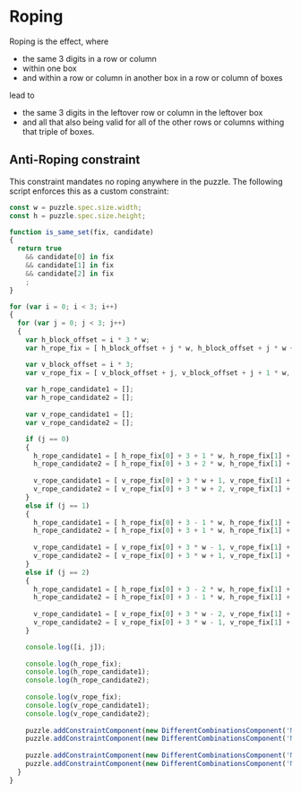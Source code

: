 # Roping

Roping is the effect, where

* the same 3 digits in a row or column
* within one box
* and within a row or column in another box in a row or column of boxes

lead to

* the same 3 digits in the leftover row or column in the leftover box
* and all that also being valid for all of the other rows or columns withing that triple of boxes.

## Anti-Roping constraint

This constraint mandates no roping anywhere in the puzzle. The following script enforces this as a custom constraint:

```` javascript
const w = puzzle.spec.size.width;
const h = puzzle.spec.size.height;

function is_same_set(fix, candidate)
{
  return true
    && candidate[0] in fix
    && candidate[1] in fix
    && candidate[2] in fix
    ;
}

for (var i = 0; i < 3; i++)
{
  for (var j = 0; j < 3; j++)
  {
    var h_block_offset = i * 3 * w;
    var h_rope_fix = [ h_block_offset + j * w, h_block_offset + j * w + 1, h_block_offset + j * w + 2 ];

    var v_block_offset = i * 3;
    var v_rope_fix = [ v_block_offset + j, v_block_offset + j + 1 * w, v_block_offset + j + 2 * w ]
    
    var h_rope_candidate1 = [];
    var h_rope_candidate2 = [];
    
    var v_rope_candidate1 = [];
    var v_rope_candidate2 = [];

    if (j == 0)
    {
      h_rope_candidate1 = [ h_rope_fix[0] + 3 + 1 * w, h_rope_fix[1] + 3 + 1 * w, h_rope_fix[2] + 3 + 1 * w ];
      h_rope_candidate2 = [ h_rope_fix[0] + 3 + 2 * w, h_rope_fix[1] + 3 + 2 * w, h_rope_fix[2] + 3 + 2 * w ];
      
      v_rope_candidate1 = [ v_rope_fix[0] + 3 * w + 1, v_rope_fix[1] + 3 * w + 1, v_rope_fix[2] + 3 * w + 1 ];
      v_rope_candidate2 = [ v_rope_fix[0] + 3 * w + 2, v_rope_fix[1] + 3 * w + 2, v_rope_fix[2] + 3 * w + 2 ];
    }
    else if (j == 1)
    {
      h_rope_candidate1 = [ h_rope_fix[0] + 3 - 1 * w, h_rope_fix[1] + 3 - 1 * w, h_rope_fix[2] + 3 - 1 * w ];
      h_rope_candidate2 = [ h_rope_fix[0] + 3 + 1 * w, h_rope_fix[1] + 3 + 1 * w, h_rope_fix[2] + 3 + 1 * w ];
      
      v_rope_candidate1 = [ v_rope_fix[0] + 3 * w - 1, v_rope_fix[1] + 3 * w - 1, v_rope_fix[2] + 3 * w - 1 ];
      v_rope_candidate2 = [ v_rope_fix[0] + 3 * w + 1, v_rope_fix[1] + 3 * w + 1, v_rope_fix[2] + 3 * w + 1 ];
    }
    else if (j == 2)
    {
      h_rope_candidate1 = [ h_rope_fix[0] + 3 - 2 * w, h_rope_fix[1] + 3 - 2 * w, h_rope_fix[2] + 3 - 2 * w ];
      h_rope_candidate2 = [ h_rope_fix[0] + 3 - 1 * w, h_rope_fix[1] + 3 - 1 * w, h_rope_fix[2] + 3 - 1 * w ];
      
      v_rope_candidate1 = [ v_rope_fix[0] + 3 * w - 2, v_rope_fix[1] + 3 * w - 2, v_rope_fix[2] + 3 * w - 2 ];
      v_rope_candidate2 = [ v_rope_fix[0] + 3 * w - 1, v_rope_fix[1] + 3 * w - 1, v_rope_fix[2] + 3 * w - 1 ];
    }

    console.log([i, j]);
    
    console.log(h_rope_fix);
    console.log(h_rope_candidate1);
    console.log(h_rope_candidate2);
    
    console.log(v_rope_fix);
    console.log(v_rope_candidate1);
    console.log(v_rope_candidate2);
    
    puzzle.addConstraintComponent(new DifferentCombinationsComponent('NR-H1@' + i + ':' + j, [ h_rope_fix, h_rope_candidate1 ]));
    puzzle.addConstraintComponent(new DifferentCombinationsComponent('NR-H2@' + i + ':' + j, [ h_rope_fix, h_rope_candidate2 ]));
    
    puzzle.addConstraintComponent(new DifferentCombinationsComponent('NR-V1@' + i + ':' + j, [ v_rope_fix, v_rope_candidate1 ]));
    puzzle.addConstraintComponent(new DifferentCombinationsComponent('NR-V2@' + i + ':' + j, [ v_rope_fix, v_rope_candidate2 ]));
  }
}
````
